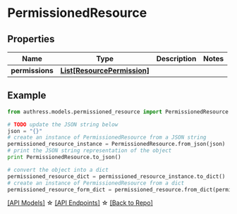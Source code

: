 # PermissionedResource


## Properties
Name | Type | Description | Notes
------------ | ------------- | ------------- | -------------
**permissions** | [**List[ResourcePermission]**](ResourcePermission.md) |  |

## Example

```python
from authress.models.permissioned_resource import PermissionedResource

# TODO update the JSON string below
json = "{}"
# create an instance of PermissionedResource from a JSON string
permissioned_resource_instance = PermissionedResource.from_json(json)
# print the JSON string representation of the object
print PermissionedResource.to_json()

# convert the object into a dict
permissioned_resource_dict = permissioned_resource_instance.to_dict()
# create an instance of PermissionedResource from a dict
permissioned_resource_form_dict = permissioned_resource.from_dict(permissioned_resource_dict)
```
[[API Models]](./README.md#documentation-for-models) ☆ [[API Endpoints]](./README.md#documentation-for-api-endpoints) ☆ [[Back to Repo]](../README.md)



